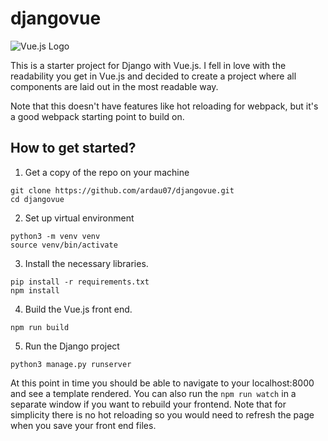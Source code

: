 # djangovue

![Vue.js Logo](https://github.com/mikebz/djangovue/raw/master/frontend/img/logo.png "Vue.js")

This is a starter project for Django with Vue.js. I fell in love with the readability you get in Vue.js and
decided to create a project where all components are laid out in the most readable way.

Note that this doesn't have features like hot reloading for webpack, but it's a good webpack starting point to build on.

## How to get started?

1. Get a copy of the repo on your machine

```
git clone https://github.com/ardau07/djangovue.git
cd djangovue
```

2. Set up virtual environment

```
python3 -m venv venv
source venv/bin/activate
```

3. Install the necessary libraries.

```
pip install -r requirements.txt
npm install
```

4. Build the Vue.js front end.

```
npm run build
```

5. Run the Django project

```
python3 manage.py runserver
```

At this point in time you should be able to navigate to your localhost:8000 and see a template rendered. You can also run
the `npm run watch` in a separate window if you want to rebuild your frontend. Note that for simplicity there is no hot
reloading so you would need to refresh the page when you save your front end files.
